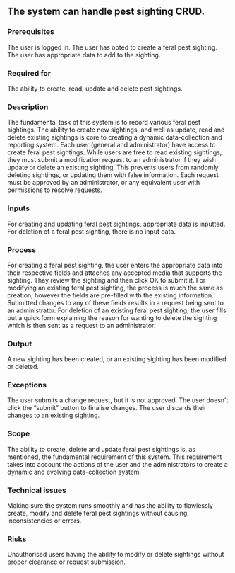 ## The system can handle pest sighting CRUD.

### Prerequisites

The user is logged in. The user has opted to create a feral pest sighting. The user has appropriate data to add to the sighting.

### Required for

The ability to create, read, update and delete pest sightings.

### Description

The fundamental task of this system is to record various feral pest sightings. The ability to create new sightings, and well as update, read and delete existing sightings is core to creating a dynamic data-collection and reporting system. Each user (general and administrator) have access to create feral pest sightings. While users are free to read existing sightings, they must submit a modification request to an administrator if they wish update or delete an existing sighting. This prevents users from randomly deleting sightings, or updating them with false information. Each request must be approved by an administrator, or any equivalent user with permissions to resolve requests.

### Inputs

For creating and updating feral pest sightings, appropriate data is inputted. For deletion of a feral pest sighting, there is no input data.

### Process

For creating a feral pest sighting, the user enters the appropriate data into their respective fields and attaches any accepted media that supports the sighting. They review the sighting and then click OK to submit it. For modifying an existing feral pest sighting, the process is much the same as creation, however the fields are pre-filled with the existing information. Submitted changes to any of these fields results in a request being sent to an administrator. For deletion of an existing feral pest sighting, the user fills out a quick form explaining the reason for wanting to delete the sighting which is then sent as a request to an administrator.

### Output

A new sighting has been created, or an existing sighting has been modified or deleted.

### Exceptions

The user submits a change request, but it is not approved. The user doesn’t click the “submit” button to finalise changes. The user discards their changes to an existing sighting.

### Scope

The ability to create, delete and update feral pest sightings is, as mentioned, the fundamental requirement of this system. This requirement takes into account the actions of the user and the administrators to create a dynamic and evolving data-collection system.

### Technical issues

Making sure the system runs smoothly and has the ability to flawlessly create, modify and delete feral pest sightings without causing inconsistencies or errors.

### Risks

Unauthorised users having the ability to modify or delete sightings without proper clearance or request submission.